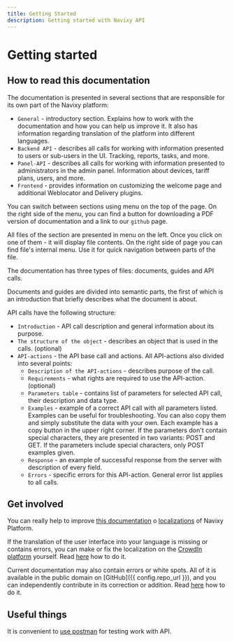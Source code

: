 ```yaml
---
title: Getting Started
description: Getting started with Navixy API
---
```


# Getting started

## How to read this documentation

The documentation is presented in several sections that are responsible for its own part of the Navixy platform:

* `General` - introductory section. Explains how to work with the documentation and how you can help us improve it. It 
also has information regarding translation of the platform into different languages.
* `Backend API` - describes all calls for working with information presented to users or sub-users in the UI. Tracking, 
reports, tasks, and more.
* `Panel-API` - describes all calls for working with information presented to administrators in the admin panel. 
Information about devices, tariff plans, users, and more.
* `Frontend` - provides information on customizing the welcome page and additional Weblocator and Delivery plugins.

You can switch between sections using menu on the top of the page. On the right side of the menu, you can find a button 
for downloading a PDF version of documentation and a link to our `github` page. 

All files of the section are presented in menu on the left. Once you click on one of them - it will display file contents. 
On the right side of page you can find file's internal menu. Use it for quick navigation between parts of the file.

The documentation has three types of files: documents, guides and API calls.

Documents and guides are divided into semantic parts, the first of which is an introduction that briefly describes 
what the document is about.

API calls have the following structure:

* `Introduction` - API call description and general information about its purpose.
* `The structure of the object` - describes an object that is used in the calls. (optional)
* `API-actions` - the API base call and actions. All API-actions also divided into several points:
    * `Description of the API-actions` - describes purpose of the call.
    * `Requirements` - what rights are required to use the API-action. (optional)
    * `Parameters table` - contains list of parameters for selected API call, their description and data type.
    * `Examples` - example of a correct API call with all parameters listed. Examples can be useful for troubleshooting. 
    You can also copy them and simply substitute the data with your own. Each example has a copy button in the upper right 
    corner. If the parameters don't contain special characters, they are presented in two variants: POST and GET. If the 
    parameters include special characters, only POST examples given.
    * `Response` - an example of successful response from the server with description of every field.
    * `Errors` - specific errors for this API-action. General error list applies to all calls.

## Get involved

You can really help to improve [this documentation](./get-involved.md) o
 [localizations](./localizations/localizations.md) of Navixy Platform.

If the translation of the user interface into your language is missing or contains errors, you can make or fix the
localization on the [CrowdIn platform](https://crowdin.com/) yourself. Read [here](./localizations/localizations.md) how
to do it.

Current documentation may also contain errors or white spots. All of it is available in the public domain on [GitHub]({{
config.repo_url }}), and you can independently contribute in its correction or addition. Read [here](./get-involved.md)
how to do it.


## Useful things

It is convenient to [use postman](./postman.md) for testing work with API.